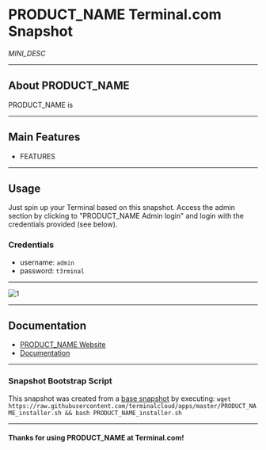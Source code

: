 # **PRODUCT_NAME** Terminal.com Snapshot

*MINI_DESC*

---

## About PRODUCT_NAME

PRODUCT_NAME is

---

## Main Features

- FEATURES

---

## Usage

Just spin up your Terminal based on this snapshot. Access the admin section by clicking to "PRODUCT_NAME Admin login" and login with the credentials provided (see below).


### Credentials

- username: `admin`
- password: `t3rminal`

---

![1](IMAGE_URL)

---

## Documentation

- [PRODUCT_NAME Website]()
- [Documentation]()

---

### Snapshot Bootstrap Script

This snapshot was created from a [base snapshot](https://www.terminal.com/tiny/FzpHiTXG1K) by executing:
`wget https://raw.githubusercontent.com/terminalcloud/apps/master/PRODUCT_NAME_installer.sh && bash PRODUCT_NAME_installer.sh`

---

#### Thanks for using PRODUCT_NAME at Terminal.com!
